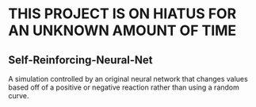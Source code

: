 # THIS PROJECT IS ON HIATUS FOR AN UNKNOWN AMOUNT OF TIME


## Self-Reinforcing-Neural-Net
A simulation controlled by an original neural network that changes values based off of a positive or negative reaction rather than using a random curve.
